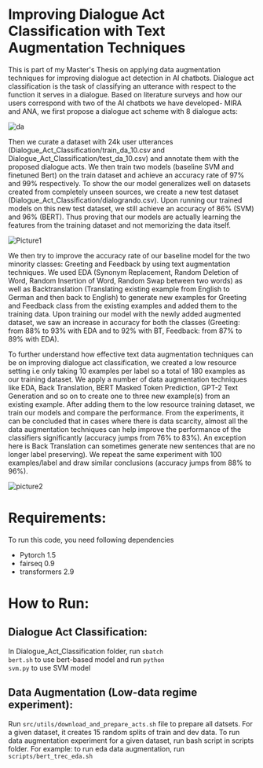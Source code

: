 # Improving Dialogue Act Classification with Text Augmentation Techniques

This is part of my Master's Thesis on applying data augmentation techniques for improving dialogue act detection in AI chatbots. Dialogue act classification is the task of classifying an utterance with respect to the function it serves in a dialogue. Based on literature surveys and how our users correspond with two of the AI chatbots we have developed- MIRA and ANA, we first propose a dialogue act scheme with 8 dialogue acts:

![da](https://user-images.githubusercontent.com/42430946/213807350-8e70e9bd-f461-49f4-badd-4f743ab301db.PNG)

Then we curate a dataset with 24k user utterances (Dialogue_Act_Classification/train_da_10.csv and Dialogue_Act_Classification/test_da_10.csv) and annotate them with the proposed dialogue acts. We then train two models (baseline SVM and finetuned Bert) on the train dataset and achieve an accuracy rate of 97% and 99% respectively. To show the our model generalizes well on datasets created from completely unseen sources, we create a new test dataset (Dialogue_Act_Classification/dialogrando.csv). Upon running our trained models on this new test dataset, we still achieve an accuracy of 86% (SVM) and 96% (BERT). Thus proving that our models are actually learning the features from the training dataset and not memorizing the data itself.  

![Picture1](https://user-images.githubusercontent.com/42430946/213808465-902940fe-e184-4a85-b7bb-792bc4460a13.png)

We then try to improve the accuracy rate of our baseline model for the two minority classes: Greeting and Feedback by using text augmentation techniques. We used EDA (Synonym Replacement, Random Deletion of Word, Random Insertion of Word, Random Swap between two words) as well as Backtranslation (Translating existing example from English to German and then back to English) to generate new examples for Greeting and Feedback class from the existing examples and added them to the training data. Upon training our model with the newly added augmented dataset, we saw an increase in accuracy for both the classes (Greeting: from 88% to 93% with EDA and to 92% with BT, Feedback: from 87% to 89% with EDA).

To further understand how effective text data augmentation techniques can be on improving dialogue act classification, we created a low resource setting i.e only taking 10 examples per label so a total of 180 examples as our training dataset. We apply a number of data augmentation techniques like EDA, Back Translation, BERT Masked Token Prediction, GPT-2 Text Generation and so on to create one to three new example(s) from an existing example. After adding them to the low resource training dataset, we train our models and compare the performance. From the experiments, it can be concluded that in cases where there is data scarcity, almost all the data augmentation techniques can help improve the performance of the classifiers significantly (accuracy jumps from 76% to 83%). An exception here is Back Translation can sometimes generate new sentences that are no longer label preserving). We repeat the same experiment with 100 examples/label and draw similar conclusions (accuracy jumps from 88% to 96%).

![picture2](https://user-images.githubusercontent.com/42430946/213809510-9aae5594-124c-4305-8294-29ac468ce5c5.PNG)

# Requirements:
To run this code, you need following dependencies
- Pytorch 1.5
- fairseq 0.9
- transformers 2.9

# How to Run:
## Dialogue Act Classification:
In Dialogue_Act_Classification folder, run <code>sbatch bert.sh</code> to use bert-based model and run <code>python svm.py</code> to use SVM model
## Data Augmentation (Low-data regime experiment):
Run <code>src/utils/download_and_prepare_acts.sh</code> file to prepare all datsets. For a given dataset, it creates 15 random splits of train and dev data.
To run data augmentation experiment for a given dataset, run bash script in scripts folder. For example: to run eda data augmentation,
run <code>scripts/bert_trec_eda.sh</code>


